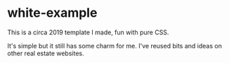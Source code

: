 # white-example

This is a circa 2019 template I made, fun with pure CSS.

It's simple but it still has some charm for me.  I've reused bits and ideas on other real estate websites.
